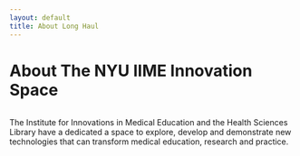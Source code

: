 ```yaml
---
layout: default
title: About Long Haul
---
```


<div class="post">
	<h1 class="pageTitle">About The NYU IIME Innovation Space</h1>
	<img src="{{ '/assets/img/about.jpg' | prepend: site.baseurl }}" alt=""> 
	<p class="intro"></p>
	<p>The Institute for Innovations in Medical Education and the Health Sciences Library have a dedicated a space to explore, develop and demonstrate new technologies that can transform medical education, research and practice. </p>	
</div>

